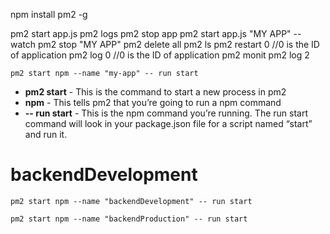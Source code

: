 npm install pm2 -g

pm2 start app.js
pm2 logs
pm2 stop app
pm2 start app.js "MY APP" --watch
pm2 stop "MY APP"
pm2 delete all
pm2 ls
pm2 restart 0 //0 is the ID of application
pm2 log 0 //0 is the ID of application
pm2 monit
pm2 log 2

```
pm2 start npm --name "my-app" -- run start
```

- **pm2 start** - This is the command to start a new process in pm2
- **npm** - This tells pm2 that you’re going to run a npm command
- **-- run start** - This is the npm command you’re running. The run start command will look in your package.json file for a script named “start” and run it.

# backendDevelopment

```
pm2 start npm --name "backendDevelopment" -- run start
```

```
pm2 start npm --name "backendProduction" -- run start
```
